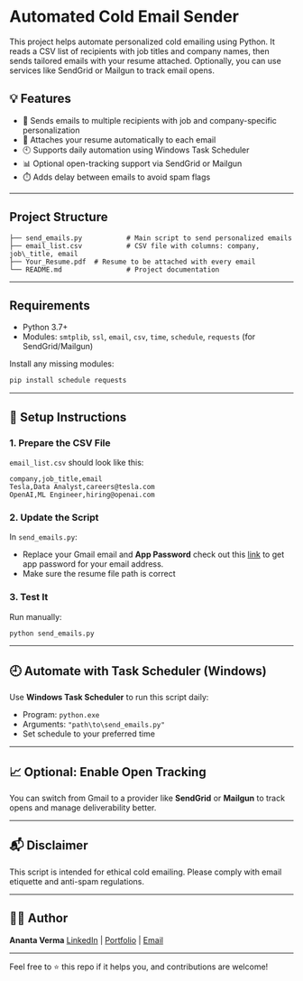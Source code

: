 # Automated Cold Email Sender 

This project helps automate personalized cold emailing using Python. It reads a CSV list of recipients with job titles and company names, then sends tailored emails with your resume attached. Optionally, you can use services like SendGrid or Mailgun to track email opens.

## 💡 Features

- 🔁 Sends emails to multiple recipients with job and company-specific personalization
- 📎 Attaches your resume automatically to each email
- 🕙 Supports daily automation using Windows Task Scheduler
- 📊 Optional open-tracking support via SendGrid or Mailgun
- ⏱️ Adds delay between emails to avoid spam flags

---

## Project Structure

```
├── send_emails.py           # Main script to send personalized emails
├── email_list.csv           # CSV file with columns: company, job\_title, email
├── Your_Resume.pdf  # Resume to be attached with every email
└── README.md                # Project documentation
```
---

## Requirements

- Python 3.7+
- Modules: `smtplib`, `ssl`, `email`, `csv`, `time`, `schedule`, `requests` (for SendGrid/Mailgun)

Install any missing modules:
```bash
pip install schedule requests
````

---

## 📝 Setup Instructions

### 1. Prepare the CSV File

`email_list.csv` should look like this:

```csv
company,job_title,email
Tesla,Data Analyst,careers@tesla.com
OpenAI,ML Engineer,hiring@openai.com
```

### 2. Update the Script

In `send_emails.py`:

* Replace your Gmail email and **App Password** check out this [link](https://youtu.be/g_j6ILT-X0k?si=3_uy3K4Cev_ua-rK) to get app password for your email address.
* Make sure the resume file path is correct

### 3. Test It

Run manually:

```bash
python send_emails.py
```

---

## 🕘 Automate with Task Scheduler (Windows)

Use **Windows Task Scheduler** to run this script daily:

* Program: `python.exe`
* Arguments: `"path\to\send_emails.py"`
* Set schedule to your preferred time

---

## 📈 Optional: Enable Open Tracking

You can switch from Gmail to a provider like **SendGrid** or **Mailgun** to track opens and manage deliverability better.

---

## 📬 Disclaimer

This script is intended for ethical cold emailing. Please comply with email etiquette and anti-spam regulations.

---

## 👩‍💻 Author

**Ananta Verma**
[LinkedIn](https://linkedin.com/in/anantaverma) | [Portfolio](https://anantas-portfolio-d0858a.webflow.io/) | [Email](mailto:anantaverma20@gmail.com)

---

Feel free to ⭐️ this repo if it helps you, and contributions are welcome!
